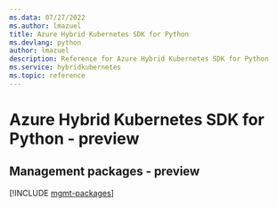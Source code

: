 ```yaml
---
ms.data: 07/27/2022
ms.author: lmazuel
title: Azure Hybrid Kubernetes SDK for Python
ms.devlang: python
author: lmazuel
description: Reference for Azure Hybrid Kubernetes SDK for Python
ms.service: hybridkubernetes
ms.topic: reference
---
```

# Azure Hybrid Kubernetes SDK for Python - preview

## Management packages - preview
[!INCLUDE [mgmt-packages](hybrid-kubernetes-mgmt-index.md)]
